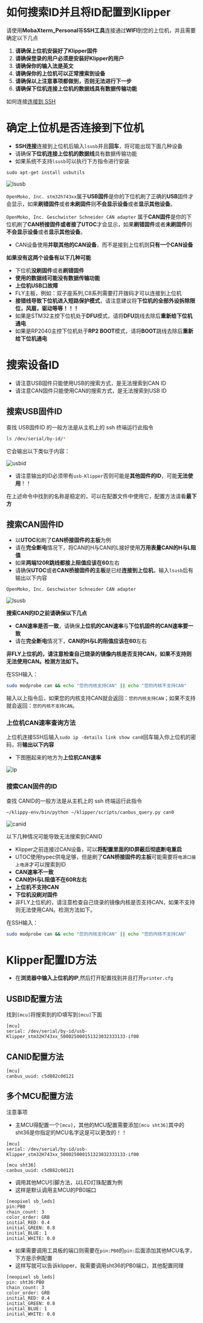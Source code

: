 # 如何搜索ID并且将ID配置到Klipper

请使用**MobaXterm_Personal**等**SSH工具**连接通过**WIFI**到您的上位机，并且需要确定以下几点

1. **请确保上位机安装好了Klipper固件**
2. **请确保登录的用户必须是安装好Klipper的用户**
3. **请确保你的输入法是英文**
4. **请确保你的上位机可以正常搜索到设备**
5. **请确保以上注意事项都做到，否则无法进行下一步**
6. **请确保下位机连接上位机的数据线具有数据传输功能**

如何连接[连接到 SSH](http://mellow.klipper.cn/#/introduction/conntossh)

# 确定上位机是否连接到下位机

* **SSH连接**连接到上位机后输入`lsusb`并且**回车**，将可能出现下面几种设备
* 请确保**下位机连接上位机的数据线**具有数据传输功能
* 如果系统不支持`lsusb`可以执行下方指令进行安装

```
sudo apt-get install usbutils
```

![lsusb](../images/guides/klippererro/lsusb.png)

`OpenMoko, Inc. stm32h743xx`属于**USB固件**是你的下位机刷了正确的**USB**固件才会显示，如果**刷错固件**或者**未刷固件**则**不会显示设备**或者**显示其他设备**。

`OpenMoko, Inc. Geschwister Schneider CAN adapter` 属于**CAN固件**是你的下位机刷了**CAN桥接固件或者接了UTOC**才会显示，如果**刷错固件**或者**未刷固件**则**不会显示设备**或者**显示其他设备**。

* CAN设备使用**并联其他的CAN设备**，而不是接到上位机则**只有一个CAN设备**

**如果没有这两个设备有以下几种可能**

* 下位机**没刷固件**或者**刷错固件**
* **使用的数据线可能没有数据传输功能**
* **上位机USB口故障**
* FLY主板，例如：双子座系列,C8系列需要打开拨码才可以连接到上位机
* **接错线导致下位机进入短路保护模式**，请注意建议将**下位机的全部外设拆除限位，风扇，驱动等等！！！**
* 如果是STM32主控下位机处于**DFU**模式，请将**DFU**跳线去除后**重新给下位机通电**
* 如果是RP2040主控下位机处于**RP2 BOOT**模式，请将**BOOT**跳线去除后**重新给下位机通电**

# 搜索设备ID

* 请注意USB固件只能使用USB的搜索方式，是无法搜索到CAN ID
* 请注意CAN固件只能使用CAN的搜索方式，是无法搜索到USB ID

## 搜索USB固件ID

查找 USB固件ID 的一般方法是从主机上的 ssh 终端运行此指令

```bash
ls /dev/serial/by-id/*
```

它会输出以下类似于内容：

![usbid](../images/guides/klippererro/usbid.png)

* 请注意输出的ID必须带有`usb-Klipper`否则可能是**其他固件的ID**，可能**无法使用**！！

在上述命令中找到的名称是稳定的，可以在配置文件中使用它，配置方法请看**最下方**

## 搜索CAN固件ID

* 以**UTOC**和刷了**CAN桥接固件的主板**为例
* 请在**完全断电**情况下，将CAN的H与CAN的L接好使用**万用表量CAN的H与L阻值**
* 如果**两端120R跳线都接上阻值应该在60**左右
* 请确保**UTOC**或者**CAN桥接固件的主板**是已经**连接到上位机**，输入`lsusb`后有输出以下内容

```
OpenMoko, Inc. Geschwister Schneider CAN adapter
```

![lsusb](../images/guides/klippererro/lsusb.png)

**搜索CAN的ID之前请确保以下几点**

* **CAN速率是否一致**，请确保**上位机的CAN速率**与**下位机固件的CAN速率要一致**
* 请在**完全断电**情况下，**CAN的H与L的阻值应该在60**左右

**非FLY上位机的，请注意检查自己烧录的镜像内核是否支持CAN，如果不支持则无法使用CAN。检测方法如下。**

在SSH输入：

```bash
sudo modprobe can && echo "您的内核支持CAN" || echo "您的内核不支持CAN"
```

输入以上指令后，如果您的内核支持CAN就会返回：``您的内核支持CAN``；如果不支持就会返回：``您的内核不支持CAN``。

### 上位机CAN速率查询方法

上位机连接SSH后输入`sudo ip -details link show can0`回车输入你上位机的密码，将**输出以下内容**

* 下图圈起来的地方为**上位机CAN速率**

![ip](../images/guides/klippererro/ipa.png)

### 搜索CAN固件的ID

查找 CANID的一般方法是从主机上的 ssh 终端运行此指令

```bash
~/klippy-env/bin/python ~/klipper/scripts/canbus_query.py can0
```

![canid](../images/guides/klippererro/canid.png)

以下几种情况可能导致无法搜索到CANID

* Klipper之前连接过CAN设备，可以**将配置里面的ID屏蔽后彻底断电重启**
* UTOC使用typec供电足够，但是刷了**CAN桥接固件的主板**可能需要将`电源口接上电源`才可以搜索到ID
* **CAN速率不一致**
* **CAN的H与L阻值不在60R左右**
* **上位机不支持CAN**
* **下位机没刷对固件**
* 非FLY上位机的，请注意检查自己烧录的镜像内核是否支持CAN，如果不支持则无法使用CAN。检测方法如下。

在SSH输入：

```bash
sudo modprobe can && echo "您的内核支持CAN" || echo "您的内核不支持CAN"
```

# Klipper配置ID方法

* 在**浏览器中输入上位机的IP**,然后打开配置找到并且打开`printer.cfg`

## USBID配置方法

找到`[mcu]`将搜索到的ID填写到`[mcu]`下面

```
[mcu]
serial: /dev/serial/by-id/usb-Klipper_stm32H743xx_500025000151323032333133-if00
```

## CANID配置方法

```
[mcu]
canbus_uuid: c5d882c0d121
```

## 多个MCU配置方法

注意事项

* 主MCU得配置一个`[mcu]`，其他的MCU配置需要添加`[mcu sht36]`其中的sht36是你指定的MCU名字这是可以更改的！！

```
[mcu]
serial: /dev/serial/by-id/usb-Klipper_stm32H743xx_500025000151323032333133-if00

[mcu sht36]
canbus_uuid: c5d882c0d121
```

* 调用其他MCU引脚方法，以LED灯珠配置为例
* 这样是默认调用主MCU的PB0端口

```
[neopixel sb_leds]
pin:PB0
chain_count: 3
color_order: GRB
initial_RED: 0.4
initial_GREEN: 0.8
initial_BLUE: 1
initial_WHITE: 0.0
```

* 如果需要调用工具板的端口则需要在`pin:PB0`的`pin:`后面添加其他MCU名字，下方是示例配置
* 这样写就可以告诉klipper，我需要调用sht36的PB0端口，其他配置同理

```
[neopixel sb_leds]
pin: sht36:PB0
chain_count: 3
color_order: GRB
initial_RED: 0.4
initial_GREEN: 0.8
initial_BLUE: 1
initial_WHITE: 0.0
```

